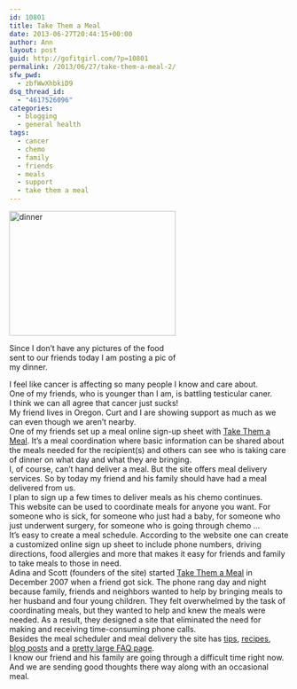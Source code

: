 ```yaml
---
id: 10801
title: Take Them a Meal
date: 2013-06-27T20:44:15+00:00
author: Ann
layout: post
guid: http://gofitgirl.com/?p=10801
permalink: /2013/06/27/take-them-a-meal-2/
sfw_pwd:
  - zbfWwXhbkiD9
dsq_thread_id:
  - "4617526096"
categories:
  - blogging
  - general health
tags:
  - cancer
  - chemo
  - family
  - friends
  - meals
  - support
  - take them a meal
---
```

<div id="attachment_10809" style="width: 310px" class="wp-caption alignleft">
  <a href="http://gofitgirl.com/?attachment_id=10809" rel="attachment wp-att-10809"><img class="size-medium wp-image-10809" alt="dinner" src="http://gofitgirl.com/wp-content/uploads/2013/06/dinner-300x225.jpg" width="300" height="225" /></a>
  
  <p class="wp-caption-text">
    Since I don&#8217;t have any pictures of the food sent to our friends today I am posting a pic of my dinner. 
  </p>
</div>

  
I feel like cancer is affecting so many people I know and care about.  
One of my friends, who is younger than I am, is battling testicular caner.  
I think we can all agree that cancer just sucks!  
My friend lives in Oregon. Curt and I are showing support as much as we can even though we aren&#8217;t nearby.  
One of my friends set up a meal online sign-up sheet with [Take Them a Meal](http://takethemameal.com). It&#8217;s a meal coordination where basic information can be shared about the meals needed for the recipient(s) and others can see who is taking care of dinner on what day and what they are bringing.  
I, of course, can&#8217;t hand deliver a meal. But the site offers meal delivery services. So by today my friend and his family should have had a meal delivered from us.  
I plan to sign up a few times to deliver meals as his chemo continues.  
This website can be used to coordinate meals for anyone you want. For someone who is sick, for someone who just had a baby, for someone who just underwent surgery, for someone who is going through chemo &#8230;  
It&#8217;s easy to create a meal schedule. According to the website one can create a customized online sign up sheet to include phone numbers, driving directions, food allergies and more that makes it easy for friends and family to take meals to those in need.  
Adina and Scott (founders of the site) started [Take Them a Meal](http://takethemameal.com/story.php) in December 2007 when a friend got sick. The phone rang day and night because family, friends and neighbors wanted to help by bringing meals to her husband and four young children. They felt overwhelmed by the task of coordinating meals, but they wanted to help and knew the meals were needed. As a result, they designed a site that eliminated the need for making and receiving time-consuming phone calls.  
Besides the meal scheduler and meal delivery the site has [tips](http://takethemameal.com/tips.php), [recipes](http://takethemameal.com/recipes.php), [blog posts](http://takethemameal.com/blog/index.php) and a [pretty large FAQ page](http://takethemameal.com/help.php).  
I know our friend and his family are going through a difficult time right now. And we are sending good thoughts there way along with an occasional meal.